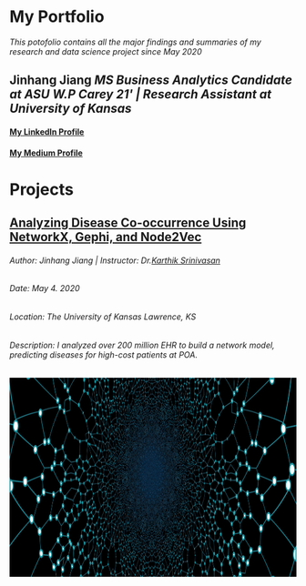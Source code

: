 # My Portfolio
*This potofolio contains all the major findings and summaries of my research and data science project since May 2020*
## Jinhang Jiang  *MS Business Analytics Candidate at ASU W.P Carey 21' | Research Assistant at University of Kansas*
#### [My LinkedIn Profile](https://www.linkedin.com/in/jinhangjiang/)
#### [My Medium Profile](https://medium.com/@jinhangjiang)


# Projects

## [Analyzing Disease Co-occurrence Using NetworkX, Gephi, and Node2Vec](https://medium.com/analytics-vidhya/analyzing-disease-co-occurrence-using-networkx-gephi-and-node2vec-53941da35a0f)
###### Author: Jinhang Jiang  | Instructor: Dr.[Karthik Srinivasan](https://business.ku.edu/karthik-srinivasan)
###### Date: May 4. 2020
###### Location: The University of Kansas *Lawrence, KS*
###### Description: I analyzed over 200 million EHR to build a network model, predicting diseases for high-cost patients at POA.

<img src="images/network-3849202_1920.jpg" width="1000" height="350" longdesc="https://medium.com/analytics-vidhya/analyzing-disease-co-occurrence-using-networkx-gephi-and-node2vec-53941da35a0f">
